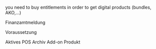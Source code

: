 you need to buy entitlements in order to get digital products (bundles, AKO,...)



Finanzamtmeldung

Voraussetzung

Aktives POS Archiv Add-on Produkt


